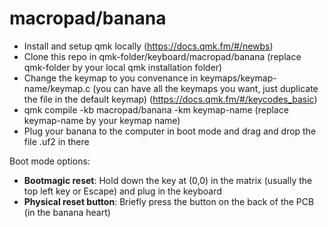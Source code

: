 # macropad/banana

- Install and setup qmk locally (https://docs.qmk.fm/#/newbs)
- Clone this repo in qmk-folder/keyboard/macropad/banana (replace qmk-folder by your local qmk installation folder)
- Change the keymap to you convenance in keymaps/keymap-name/keymap.c (you can have all the keymaps you want, just duplicate the file in the default keymap) (https://docs.qmk.fm/#/keycodes_basic)
- qmk compile -kb macropad/banana -km keymap-name (replace keymap-name by your keymap name)
- Plug your banana to the computer in boot mode and drag and drop the file .uf2 in there

Boot mode options:
* **Bootmagic reset**: Hold down the key at (0,0) in the matrix (usually the top left key or Escape) and plug in the keyboard
* **Physical reset button**: Briefly press the button on the back of the PCB (in the banana heart)
